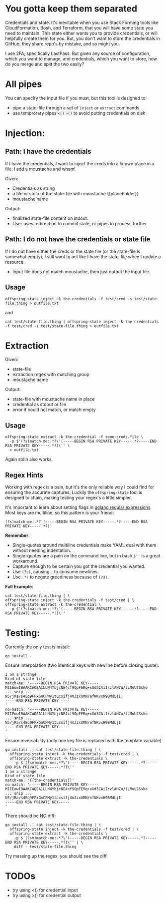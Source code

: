 # You gotta keep them separated

Credentials and state. It's inevitable when you use Stack Forming tools like CloudFormation, Bosh, and Terraform, 
that you will have some state you need to maintain. This state either wants you to provide credentials, or will
helpfully create them for you. But, you don't want to store the credentials in GitHub, they share repo's by mistake,
and so might you.

I use 2FA, specifically LastPass. But given any source of configuration, which you want to manage, and credentials,
which you want to store, how do you merge and split the two easily?

# All pipes

You can specify the input file if you must, but this tool is designed to:
  * pipe a state-file through a set of `inject` or `extract` commands.
  * use temprorary pipes `<()` `>()` to avoid putting credentials on disk

# Injection: 

## Path: I have the credentials

If I have the credentials, I want to inject the creds into a known place in a file. I add a moustache and wham!

Given:
 
  * Credentials as string
  * a file or stdin of the state-file with moustache {{placeholder}}
  * moustache name
  
Output:

  * finalized state-file content on stdout.
  * User uses redirection to commit state, or pipes to process further

## Path: I do not have the credentials or state file 

If I do not have either the creds or the state file (or the state-file is somewhat empty), I still want to act like I
have the state-file when I update a resource.

  * Input file does not match moustache, then just output the input file.

## Usage

```
offspring-state inject -k the-credentials -f test/cred -s test/state-file.thing > outfile.txt
```

and
 
```
cat test/state-file.thing | offspring-state inject -k the-credentials -f test/cred -s test/state-file.thing > outfile.txt
```

# Extraction

Given:
  
  * state-file
  * extraction regex with matching group
  * moustache name
    
Output:

  * state-file with moustache name in place
  * credential as stdout or file
  * error if could not match, or match empty

## Usage

```
offspring-state extract -k the-credential -f some-creds.file \
  -p $'(?s)match-me:.*?\'(-----BEGIN RSA PRIVATE KEY-----.*?-----END RSA PRIVATE KEY-----.*?)\'' \
  > outfile.txt
```

Again stdin also works.

## Regex Hints
Working with regex is a pain, but it's the only reliable way I could find for ensuring the accurate captures. 
Luckily the `offspring-state` tool is designed to chain, making testing your regex's a little simpler.

It's important to learn about setting flags in [golang regular expressions](https://golang.org/pkg/regexp/syntax/).
Most keys are multiline, so this pattern is your friend:

`(?s)match-me:.*?'(-----BEGIN RSA PRIVATE KEY-----.*?-----END RSA PRIVATE KEY-----.*?)'`

**Remember**:

  * Single-quotes around multiline credentials make YAML deal with them without needing indentation.
  * Single-quotes are a pain on the command line, but in bash `$''` is a great workaround.
  * Capture enough to be certain you got the credential you wanted.
  * Use `(?s)`, causing `.` to consume newlines.
  * Use `.*?` to negate greediness because of `(?s)`.

**Full Example**: 

```
cat test/state-file.thing | \
offspring-state inject -k the-credentials -f test/cred | \
offspring-state extract -k the-credential \
  -p $'(?s)match-me:.*?\'(-----BEGIN RSA PRIVATE KEY-----.*?-----END RSA PRIVATE KEY-----.*?)\''
```

# Testing:

  Currently the only test is install:
  
  ```
  go install .
  ```
  
  Ensure interpolation (two identical keys with newline before closing quote):

  ```
  I am a strange
  Kind of state file
  match-me: '-----BEGIN RSA PRIVATE KEY-----
  MIIEowIBAAKCAQEA1LLN4YbjcNE4cf9OpFERq+xUd3CAiIrzlAH7u/lLMoU2Ssko
  ... snip ...
  N5/jRa/s4Eq9FFxGnCPMy1tLcsifj4mJzxUMN/efNKvxH9BMdLjI
  -----END RSA PRIVATE KEY-----
  '
  no-match: '-----BEGIN RSA PRIVATE KEY-----
  MIIEowIBAAKCAQEA1LLN4YbjcNE4cf9OpFERq+xUd3CAiIrzlAH7u/lLMoU2Ssko
  ... snip ...
  N5/jRa/s4Eq9FFxGnCPMy1tLcsifj4mJzxUMN/efNKvxH9BMdLjI
  -----END RSA PRIVATE KEY-----
  '
  ```
  
  Ensure reversability (only one key file is replaced with the template variable)
  
  ```
  go install .; cat test/state-file.thing | \
    offspring-state inject -k the-credentials -f test/cred | \
    offspring-state extract -k the-credentials \
      -p $'(?sm)match-me:.*?\'(-----BEGIN RSA PRIVATE KEY-----.*?-----END RSA PRIVATE KEY-----.*?)\''
  I am a strange
  Kind of state file
  match-me: '{{the-credentials}}'
  no-match: '-----BEGIN RSA PRIVATE KEY-----
  MIIEowIBAAKCAQEA1LLN4YbjcNE4cf9OpFERq+xUd3CAiIrzlAH7u/lLMoU2Ssko
  ... snip ...
  N5/jRa/s4Eq9FFxGnCPMy1tLcsifj4mJzxUMN/efNKvxH9BMdLjI
  -----END RSA PRIVATE KEY-----
  '
  ```
  
  There should be NO diff:
  
  ```
  go install .; cat test/state-file.thing | \
    offspring-state inject -k the-credentials -f test/cred | \
    offspring-state extract -k the-credentials \
      -p $'(?sm)match-me:.*?\'(-----BEGIN RSA PRIVATE KEY-----.*?-----END RSA PRIVATE KEY-----.*?)\'' | \
      diff - test/state-file.thing
  ```
  
  Try messing up the regex, you should see the diff.
  
# TODOs
  
  * try using <() for credential input
  * try using >() for credential output


